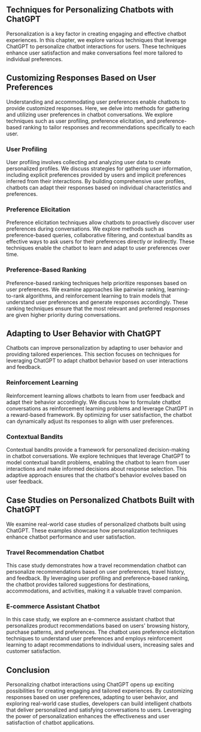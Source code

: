 

## Techniques for Personalizing Chatbots with ChatGPT

Personalization is a key factor in creating engaging and effective chatbot experiences. In this chapter, we explore various techniques that leverage ChatGPT to personalize chatbot interactions for users. These techniques enhance user satisfaction and make conversations feel more tailored to individual preferences.

## Customizing Responses Based on User Preferences

Understanding and accommodating user preferences enable chatbots to provide customized responses. Here, we delve into methods for gathering and utilizing user preferences in chatbot conversations. We explore techniques such as user profiling, preference elicitation, and preference-based ranking to tailor responses and recommendations specifically to each user.

### User Profiling

User profiling involves collecting and analyzing user data to create personalized profiles. We discuss strategies for gathering user information, including explicit preferences provided by users and implicit preferences inferred from their interactions. By building comprehensive user profiles, chatbots can adapt their responses based on individual characteristics and preferences.

### Preference Elicitation

Preference elicitation techniques allow chatbots to proactively discover user preferences during conversations. We explore methods such as preference-based queries, collaborative filtering, and contextual bandits as effective ways to ask users for their preferences directly or indirectly. These techniques enable the chatbot to learn and adapt to user preferences over time.

### Preference-Based Ranking

Preference-based ranking techniques help prioritize responses based on user preferences. We examine approaches like pairwise ranking, learning-to-rank algorithms, and reinforcement learning to train models that understand user preferences and generate responses accordingly. These ranking techniques ensure that the most relevant and preferred responses are given higher priority during conversations.

## Adapting to User Behavior with ChatGPT

Chatbots can improve personalization by adapting to user behavior and providing tailored experiences. This section focuses on techniques for leveraging ChatGPT to adapt chatbot behavior based on user interactions and feedback.

### Reinforcement Learning

Reinforcement learning allows chatbots to learn from user feedback and adapt their behavior accordingly. We discuss how to formulate chatbot conversations as reinforcement learning problems and leverage ChatGPT in a reward-based framework. By optimizing for user satisfaction, the chatbot can dynamically adjust its responses to align with user preferences.

### Contextual Bandits

Contextual bandits provide a framework for personalized decision-making in chatbot conversations. We explore techniques that leverage ChatGPT to model contextual bandit problems, enabling the chatbot to learn from user interactions and make informed decisions about response selection. This adaptive approach ensures that the chatbot's behavior evolves based on user feedback.

## Case Studies on Personalized Chatbots Built with ChatGPT

We examine real-world case studies of personalized chatbots built using ChatGPT. These examples showcase how personalization techniques enhance chatbot performance and user satisfaction.

### Travel Recommendation Chatbot

This case study demonstrates how a travel recommendation chatbot can personalize recommendations based on user preferences, travel history, and feedback. By leveraging user profiling and preference-based ranking, the chatbot provides tailored suggestions for destinations, accommodations, and activities, making it a valuable travel companion.

### E-commerce Assistant Chatbot

In this case study, we explore an e-commerce assistant chatbot that personalizes product recommendations based on users' browsing history, purchase patterns, and preferences. The chatbot uses preference elicitation techniques to understand user preferences and employs reinforcement learning to adapt recommendations to individual users, increasing sales and customer satisfaction.

## Conclusion

Personalizing chatbot interactions using ChatGPT opens up exciting possibilities for creating engaging and tailored experiences. By customizing responses based on user preferences, adapting to user behavior, and exploring real-world case studies, developers can build intelligent chatbots that deliver personalized and satisfying conversations to users. Leveraging the power of personalization enhances the effectiveness and user satisfaction of chatbot applications.
